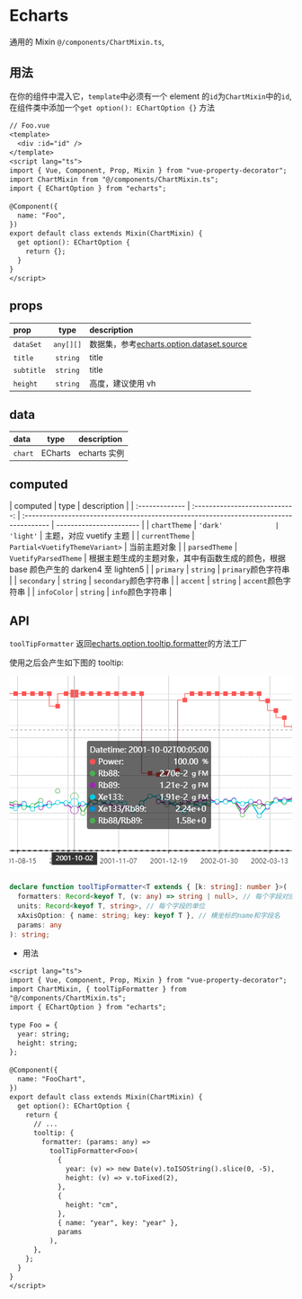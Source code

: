 # Echarts

通用的 Mixin `@/components/ChartMixin.ts`,

## 用法

在你的组件中混入它，`template`中必须有一个 element 的`id`为`ChartMixin`中的`id`, 在组件类中添加一个`get option(): EChartOption {}` 方法

```vue
// Foo.vue
<template>
  <div :id="id" />
</template>
<script lang="ts">
import { Vue, Component, Prop, Mixin } from "vue-property-decorator";
import ChartMixin from "@/components/ChartMixin.ts";
import { EChartOption } from "echarts";

@Component({
  name: "Foo",
})
export default class extends Mixin(ChartMixin) {
  get option(): EChartOption {
    return {};
  }
}
</script>
```

## props

| prop       |   type    | description                                                                                    |
| :--------- | :-------: | :--------------------------------------------------------------------------------------------- |
| `dataSet`  | `any[][]` | 数据集，参考[echarts.option.dataset.source](https://echarts.apache.org/zh/option.html#dataset) |
| `title`    | `string`  | title                                                                                          |
| `subtitle` | `string`  | title                                                                                          |
| `height`   | `string`  | 高度，建议使用 vh                                                                              |

## data

| data    |  type   | description  |
| :------ | :-----: | :----------- |
| `chart` | ECharts | echarts 实例 |

## computed

| computed       |              type              | description                                                                            |
| :------------- | :----------------------------: | :------------------------------------------------------------------------------------- | ----------------------- |
| `chartTheme`   |            `'dark'             | 'light'`                                                                               | 主题，对应 vuetify 主题 |
| `currentTheme` | `Partial<VuetifyThemeVariant>` | 当前主题对象                                                                           |
| `parsedTheme`  |      `VuetifyParsedTheme`      | 根据主题生成的主题对象，其中有函数生成的颜色，根据 base 颜色产生的 darken4 至 lighten5 |
| `primary`      |            `string`            | `primary`颜色字符串                                                                    |
| `secondary`    |            `string`            | `secondary`颜色字符串                                                                  |
| `accent`       |            `string`            | `accent`颜色字符串                                                                     |
| `infoColor`    |            `string`            | `info`颜色字符串                                                                       |

## API

`toolTipFormatter` 返回[echarts.option.tooltip.formatter](https://echarts.apache.org/zh/option.html#tooltip.formatter)的方法工厂

使用之后会产生如下图的 tooltip:

![123](./tooltip.png)

```ts
declare function toolTipFormatter<T extends { [k: string]: number }>(
  formatters: Record<keyof T, (v: any) => string | null>, // 每个字段对应的formatter
  units: Record<keyof T, string>, // 每个字段的单位
  xAxisOption: { name: string; key: keyof T }, // 横坐标的name和字段名
  params: any
): string;
```

- 用法

```vue
<script lang="ts">
import { Vue, Component, Prop, Mixin } from "vue-property-decorator";
import ChartMixin, { toolTipFormatter } from "@/components/ChartMixin.ts";
import { EChartOption } from "echarts";

type Foo = {
  year: string;
  height: string;
};

@Component({
  name: "FooChart",
})
export default class extends Mixin(ChartMixin) {
  get option(): EChartOption {
    return {
      // ...
      tooltip: {
        formatter: (params: any) =>
          toolTipFormatter<Foo>(
            {
              year: (v) => new Date(v).toISOString().slice(0, -5),
              height: (v) => v.toFixed(2),
            },
            {
              height: "cm",
            },
            { name: "year", key: "year" },
            params
          ),
      },
    };
  }
}
</script>
```
